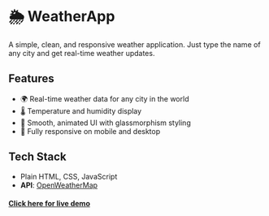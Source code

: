 # 🌦️ WeatherApp

A simple, clean, and responsive weather application. Just type the name of any city 
and get real-time weather updates.

## Features

- 🌍 Real-time weather data for any city in the world  
- 🌡️ Temperature and humidity display   
- 🎨 Smooth, animated UI with glassmorphism styling  
- 📱 Fully responsive on mobile and desktop  

## Tech Stack

- Plain HTML, CSS, JavaScript
- **API**: [OpenWeatherMap](https://openweathermap.org/api)

#### [Click here for live demo]( https://axoo01.github.io/WeatherApp/)

